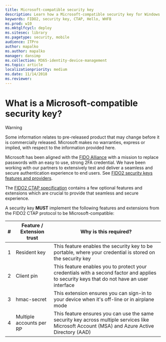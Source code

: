 ```yaml
---
title: Microsoft-compatible security key 
description: Learn how a Microsoft-compatible security key for Windows 10 is different (and better) than any other FIDO2 security key.
keywords: FIDO2, security key, CTAP, Hello, WHFB
ms.prod: w10
ms.mktglfcycl: deploy
ms.sitesec: library
ms.pagetype: security, mobile
audience: ITPro
author: mapalko
ms.author: mapalko
manager: dansimp
ms.collection: M365-identity-device-management
ms.topic: article
localizationpriority: medium
ms.date: 11/14/2018
ms.reviewer: 
---
```

# What is a Microsoft-compatible security key? 
> [!Warning]
> Some information relates to pre-released product that may change before it is commercially released.  Microsoft makes no warranties, express or implied, with respect to the information provided here. 


Microsoft has been aligned with the [FIDO Alliance](https://fidoalliance.org/) with a mission to replace passwords with an easy to use, strong 2FA credential. We have been working with our partners to extensively test and deliver a seamless and secure authentication experience to end users. See [FIDO2 security keys features and providers](/azure/active-directory/authentication/concept-authentication-passwordless#fido2-security-keys).

The [FIDO2 CTAP specification](https://fidoalliance.org/specs/fido-v2.0-id-20180227/fido-client-to-authenticator-protocol-v2.0-id-20180227.html) contains a few optional features and extensions which are crucial to provide that seamless and secure experience. 

A security key **MUST** implement the following features and extensions from the FIDO2 CTAP protocol to be Microsoft-compatible:

| #</br> | Feature / Extension trust</br> | Why is this required? </br> |
| --- | --- | --- | 
| 1 | Resident key | This feature enables the security key to be portable, where your credential is stored on the security key |
| 2 | Client pin | This feature enables you to protect your credentials with a second factor and applies to security keys that do not have an user interface|
| 3 | hmac-secret | This extension ensures you can sign-in to your device when it's off-line or in airplane mode |
| 4 | Multiple accounts per RP | This feature ensures you can use the same security key across multiple services like Microsoft Account (MSA) and Azure Active Directory (AAD) |
